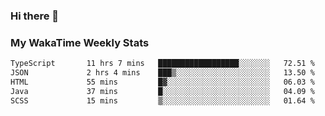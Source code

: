 ### Hi there 👋

<!--
**royschrauwen/royschrauwen** is a ✨ _special_ ✨ repository because its `README.md` (this file) appears on your GitHub profile.

Here are some ideas to get you started:

- 🔭 I’m currently working on ...
- 🌱 I’m currently learning ...
- 👯 I’m looking to collaborate on ...
- 🤔 I’m looking for help with ...
- 💬 Ask me about ...
- 📫 How to reach me: ...
- 😄 Pronouns: ...
- ⚡ Fun fact: ...
-->


### My WakaTime Weekly Stats
<!--START_SECTION:waka-->

```txt
TypeScript       11 hrs 7 mins   ██████████████████░░░░░░░   72.51 %
JSON             2 hrs 4 mins    ███▒░░░░░░░░░░░░░░░░░░░░░   13.50 %
HTML             55 mins         █▓░░░░░░░░░░░░░░░░░░░░░░░   06.03 %
Java             37 mins         █░░░░░░░░░░░░░░░░░░░░░░░░   04.09 %
SCSS             15 mins         ▒░░░░░░░░░░░░░░░░░░░░░░░░   01.64 %
```

<!--END_SECTION:waka-->
